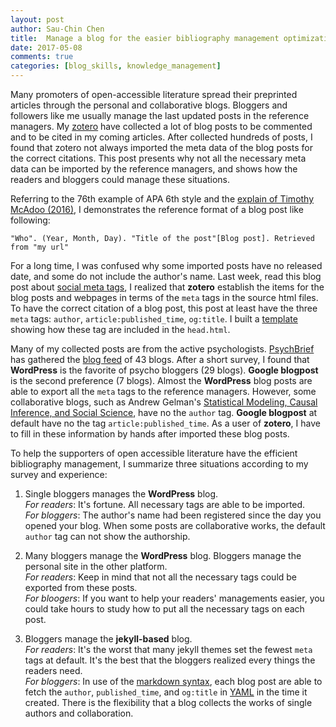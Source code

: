 ```yaml
---
layout: post
author: Sau-Chin Chen
title:  Manage a blog for the easier bibliography management optimization
date: 2017-05-08
comments: true
categories: [blog_skills, knowledge_management]
---
```


Many promoters of open-accessible literature spread their preprinted articles through the personal and collaborative blogs. Bloggers and followers like me usually manage the last updated posts in the reference managers. My [zotero][1] have collected a lot of blog posts to be commented and to be cited in my coming articles. After collected hundreds of posts, I found that zotero not always imported the meta data of the blog posts for the correct citations. This post presents why not all the necessary meta data can be imported by the reference managers, and shows how the readers and bloggers could manage these situations.

Referring to the 76th example of APA 6th style and the [explain of Timothy McAdoo (2016)][2], I demonstrates the reference format of a blog post like following: 

    "Who". (Year, Month, Day). "Title of the post"[Blog post]. Retrieved from "my url"

For a long time, I was confused why some imported posts have no released date, and some do not include the author's name. Last week, read this blog post about [social meta tags][3], I realized that **zotero** establish the items for the blog posts and webpages in terms of the `meta` tags in the source html files. To have the correct citation of a blog post, this post at least have the three `meta` tags: `author`, `article:published_time`, `og:title`. I built a [template][4] showing how these tag are included in the `head.html`.

Many of my collected posts are from the active psychologists. [PsychBrief][5] has gathered the [blog feed][6] of 43 blogs. After a short survey, I found that **WordPress** is the favorite of psycho bloggers (29 blogs). **Google blogpost** is the second preference (7 blogs). Almost the **WordPress** blog posts are able to export all the `meta` tags to the reference managers. However, some collaborative blogs, such as Andrew Gelman's [Statistical Modeling, Causal Inference, and Social Science][7], have no the `author` tag. **Google blogpost** at default have no the tag `article:published_time`. As a user of **zotero**, I have to fill in these information by hands after imported these blog posts.

To help the supporters of open accessible literature have the efficient bibliography management, I summarize three situations according to my survey and experience:  

1. Single bloggers manages the **WordPress** blog.  
*For readers*: It's fortune. All necessary tags are able to be imported.  
*For bloggers*: The author's name had been registered since the day you opened your blog. When some posts are collaborative works, the default `author` tag can not show the authorship.  

2. Many bloggers manage the **WordPress** blog. Bloggers manage the personal site in the other platform.  
*For readers*: Keep in mind that not all the necessary tags could be exported from these posts.  
*For bloogers*: If you want to help your readers' managements easier, you could take hours to study how to put all the necessary tags on each post.  

3. Bloggers manage the **jekyll-based** blog.  
*For readers*: It's the worst that many jekyll themes set the fewest `meta` tags at default. It's the best that the bloggers realized every things the readers need.   
*For bloggers*: In use of the [markdown syntax][8], each blog post are able to fetch the `author`, `published_time`, and `og:title` in [YAML][9] in the time it created. There is the flexibility that a blog collects the works of single authors and collaboration. 

[1]: https://www.zotero.org/
[2]: http://blog.apastyle.org/apastyle/2016/04/how-to-cite-a-blog-post-in-apa-style.html
[3]: https://moz.com/blog/meta-data-templates-123
[4]: http://scchen.com/blog/2017/05/templete-of-a-citable-blog-post.html
[5]: http://psychbrief.com
[6]: http://psychbrief.com/psychological-methods-blog-feed/
[7]: http://andrewgelman.com/
[8]: https://github.com/adam-p/markdown-here/wiki/Markdown-Cheatsheet
[9]: https://en.wikipedia.org/wiki/YAML
